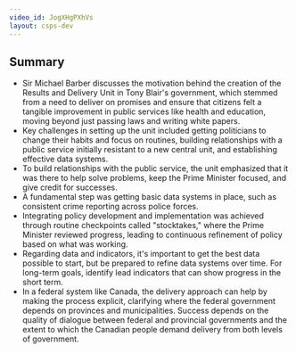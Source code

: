 ```yaml
---
video_id: JogXHgPXhVs
layout: csps-dev
---
```


## Summary

- Sir Michael Barber discusses the motivation behind the creation of the Results and Delivery Unit in Tony Blair's government, which stemmed from a need to deliver on promises and ensure that citizens felt a tangible improvement in public services like health and education, moving beyond just passing laws and writing white papers.
- Key challenges in setting up the unit included getting politicians to change their habits and focus on routines, building relationships with a public service initially resistant to a new central unit, and establishing effective data systems.
- To build relationships with the public service, the unit emphasized that it was there to help solve problems, keep the Prime Minister focused, and give credit for successes.
- A fundamental step was getting basic data systems in place, such as consistent crime reporting across police forces.
- Integrating policy development and implementation was achieved through routine checkpoints called "stocktakes," where the Prime Minister reviewed progress, leading to continuous refinement of policy based on what was working.
- Regarding data and indicators, it's important to get the best data possible to start, but be prepared to refine data systems over time. For long-term goals, identify lead indicators that can show progress in the short term.
- In a federal system like Canada, the delivery approach can help by making the process explicit, clarifying where the federal government depends on provinces and municipalities. Success depends on the quality of dialogue between federal and provincial governments and the extent to which the Canadian people demand delivery from both levels of government.

<!--
## Actionable Advice

{% for item in page.advice %}
- {{ item }}
{% endfor %}
-->
